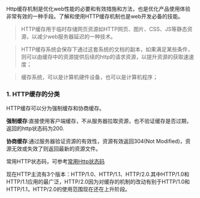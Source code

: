 Http缓存机制是优化web性能的必要和有效措施和方法，也是优化产品使用体验非常有效的一种手段。了解和使用HTTP缓存机制也是web开发必备的技能。

> HTTP缓存用于临时存储网页资源如HTTP网页、图片、CSS、JS等静态资源，以减少web服务器延迟的一种技术。

> HTTP缓存系统会保存下通过这套系统的文档的副本，如果满足某些条件，则可以由缓存中的资源提供后续的http的请求资源，以提升资源的获取速速度；

> 缓存系统，可以是计算机硬件设备，也可以是计算机程序；

### 1. HTTP缓存的分类

HTTP缓存可以分为强制缓存和协商缓存。

**强制缓存**:直接使用客户端缓存，不从服务器拉取资源，也不验证缓存是否过期，返回的http状态码为200.

**协商缓存**:通过服务器验证资源的有效性，资源有效返回304(Not Modified)，资源无效或失效了则返回最新的资源文件。

常用HTTP状态码，可参考[常用Http状态码](../../net/%E5%B8%B8%E7%94%A8HTTP%E7%8A%B6%E6%80%81%E7%A0%81.md)

现在HTTP主流有3个版本：HTTP/1.0、HTTP/1.1、HTTP/2.0.其中HTTP/1.0和HTTP/1.1应用的最广泛，HTTP/2.0因为对缓存的机制的改动有别于HTTP/1.0和HTTP/1.1，HTTP/2.0的使用范围现在还在上升阶段。

